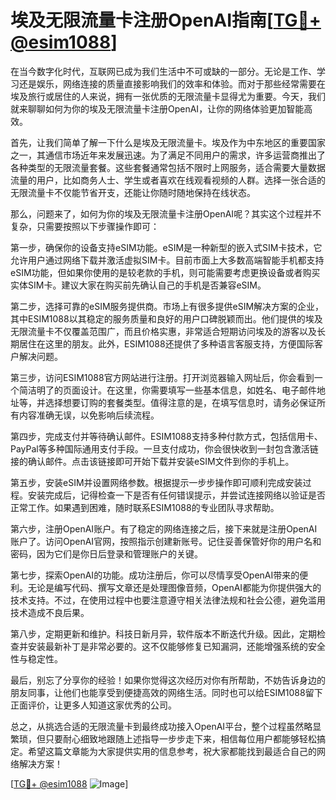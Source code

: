 # 埃及无限流量卡注册OpenAI指南[[TG💪+ @esim1088](https://t.me/s/esim1088)]

在当今数字化时代，互联网已成为我们生活中不可或缺的一部分。无论是工作、学习还是娱乐，网络连接的质量直接影响我们的效率和体验。而对于那些经常需要在埃及旅行或居住的人来说，拥有一张优质的无限流量卡显得尤为重要。今天，我们就来聊聊如何为你的埃及无限流量卡注册OpenAI，让你的网络体验更加智能高效。

首先，让我们简单了解一下什么是埃及无限流量卡。埃及作为中东地区的重要国家之一，其通信市场近年来发展迅速。为了满足不同用户的需求，许多运营商推出了各种类型的无限流量套餐。这些套餐通常包括不限时上网服务，适合需要大量数据流量的用户，比如商务人士、学生或者喜欢在线观看视频的人群。选择一张合适的无限流量卡不仅能节省开支，还能让你随时随地保持在线状态。

那么，问题来了，如何为你的埃及无限流量卡注册OpenAI呢？其实这个过程并不复杂，只需要按照以下步骤操作即可：

第一步，确保你的设备支持eSIM功能。eSIM是一种新型的嵌入式SIM卡技术，它允许用户通过网络下载并激活虚拟SIM卡。目前市面上大多数高端智能手机都支持eSIM功能，但如果你使用的是较老款的手机，则可能需要考虑更换设备或者购买实体SIM卡。建议大家在购买前先确认自己的手机是否兼容eSIM。

第二步，选择可靠的eSIM服务提供商。市场上有很多提供eSIM解决方案的企业，其中ESIM1088以其稳定的服务质量和良好的用户口碑脱颖而出。他们提供的埃及无限流量卡不仅覆盖范围广，而且价格实惠，非常适合短期访问埃及的游客以及长期居住在这里的朋友。此外，ESIM1088还提供了多种语言客服支持，方便国际客户解决问题。

第三步，访问ESIM1088官方网站进行注册。打开浏览器输入网址后，你会看到一个简洁明了的页面设计。在这里，你需要填写一些基本信息，如姓名、电子邮件地址等，并选择想要订购的套餐类型。值得注意的是，在填写信息时，请务必保证所有内容准确无误，以免影响后续流程。

第四步，完成支付并等待确认邮件。ESIM1088支持多种付款方式，包括信用卡、PayPal等多种国际通用支付手段。一旦支付成功，你会很快收到一封包含激活链接的确认邮件。点击该链接即可开始下载并安装eSIM文件到你的手机上。

第五步，安装eSIM并设置网络参数。根据提示一步步操作即可顺利完成安装过程。安装完成后，记得检查一下是否有任何错误提示，并尝试连接网络以验证是否正常工作。如果遇到困难，随时联系ESIM1088的专业团队寻求帮助。

第六步，注册OpenAI账户。有了稳定的网络连接之后，接下来就是注册OpenAI账户了。访问OpenAI官网，按照指示创建新账号。记住妥善保管好你的用户名和密码，因为它们是你日后登录和管理账户的关键。

第七步，探索OpenAI的功能。成功注册后，你可以尽情享受OpenAI带来的便利。无论是编写代码、撰写文章还是处理图像音频，OpenAI都能为你提供强大的技术支持。不过，在使用过程中也要注意遵守相关法律法规和社会公德，避免滥用技术造成不良后果。

第八步，定期更新和维护。科技日新月异，软件版本不断迭代升级。因此，定期检查并安装最新补丁是非常必要的。这不仅能够修复已知漏洞，还能增强系统的安全性与稳定性。

最后，别忘了分享你的经验！如果你觉得这次经历对你有所帮助，不妨告诉身边的朋友同事，让他们也能享受到便捷高效的网络生活。同时也可以给ESIM1088留下正面评价，让更多人知道这家优秀的公司。

总之，从挑选合适的无限流量卡到最终成功接入OpenAI平台，整个过程虽然略显繁琐，但只要耐心细致地跟随上述指导一步步走下来，相信每位用户都能够轻松搞定。希望这篇文章能为大家提供实用的信息参考，祝大家都能找到最适合自己的网络解决方案！

[[TG💪+ @esim1088](https://t.me/s/esim1088) ![Image](https://i.postimg.cc/4NQfJmqS/Snipaste-2025-05-13-00-14-12.png)]